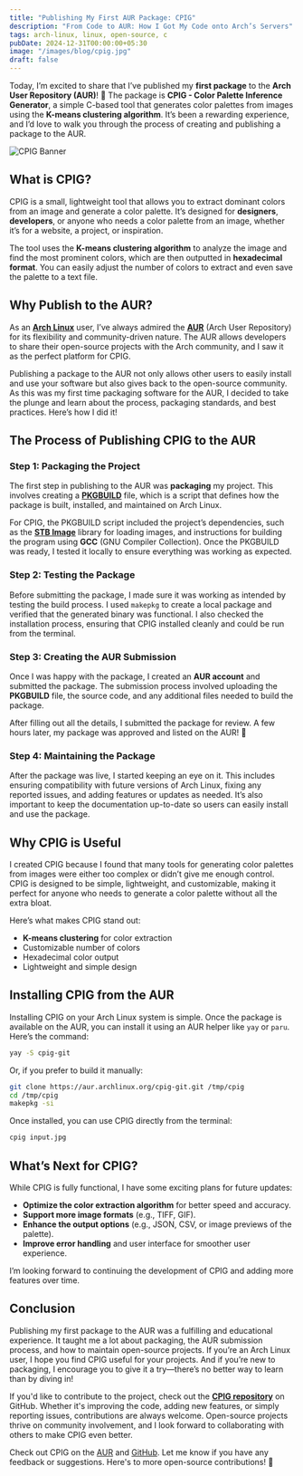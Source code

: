 ```yaml
---
title: "Publishing My First AUR Package: CPIG"
description: "From Code to AUR: How I Got My Code onto Arch’s Servers"
tags: arch-linux, linux, open-source, c
pubDate: 2024-12-31T00:00:00+05:30
image: "/images/blog/cpig.jpg"
draft: false
---
```


Today, I’m excited to share that I’ve published my **first package** to the **Arch User Repository (AUR)**! 🎉 The package is **CPIG - Color Palette Inference Generator**, a simple C-based tool that generates color palettes from images using the **K-means clustering algorithm**. It’s been a rewarding experience, and I’d love to walk you through the process of creating and publishing a package to the AUR.

![CPIG Banner](https://nnisarg.in/images/blog/cpig.jpg)

## What is CPIG?

CPIG is a small, lightweight tool that allows you to extract dominant colors from an image and generate a color palette. It’s designed for **designers**, **developers**, or anyone who needs a color palette from an image, whether it’s for a website, a project, or inspiration.

The tool uses the **K-means clustering algorithm** to analyze the image and find the most prominent colors, which are then outputted in **hexadecimal format**. You can easily adjust the number of colors to extract and even save the palette to a text file.

## Why Publish to the AUR?

As an [**Arch Linux**](https://archlinux.org/) user, I’ve always admired the [**AUR**](https://aur.archlinux.org/) (Arch User Repository) for its flexibility and community-driven nature. The AUR allows developers to share their open-source projects with the Arch community, and I saw it as the perfect platform for CPIG.

Publishing a package to the AUR not only allows other users to easily install and use your software but also gives back to the open-source community. As this was my first time packaging software for the AUR, I decided to take the plunge and learn about the process, packaging standards, and best practices. Here’s how I did it!

## The Process of Publishing CPIG to the AUR

### Step 1: Packaging the Project

The first step in publishing to the AUR was **packaging** my project. This involves creating a [**PKGBUILD**](https://github.com/hect1k/cpig/blob/master/PKGBUILD) file, which is a script that defines how the package is built, installed, and maintained on Arch Linux.

For CPIG, the PKGBUILD script included the project’s dependencies, such as the [**STB Image**](https://github.com/nothings/stb/blob/master/stb_image.h) library for loading images, and instructions for building the program using **GCC** (GNU Compiler Collection). Once the PKGBUILD was ready, I tested it locally to ensure everything was working as expected.

### Step 2: Testing the Package

Before submitting the package, I made sure it was working as intended by testing the build process. I used `makepkg` to create a local package and verified that the generated binary was functional. I also checked the installation process, ensuring that CPIG installed cleanly and could be run from the terminal.

### Step 3: Creating the AUR Submission

Once I was happy with the package, I created an **AUR account** and submitted the package. The submission process involved uploading the **PKGBUILD** file, the source code, and any additional files needed to build the package.

After filling out all the details, I submitted the package for review. A few hours later, my package was approved and listed on the AUR! 🎉

### Step 4: Maintaining the Package

After the package was live, I started keeping an eye on it. This includes ensuring compatibility with future versions of Arch Linux, fixing any reported issues, and adding features or updates as needed. It’s also important to keep the documentation up-to-date so users can easily install and use the package.

## Why CPIG is Useful

I created CPIG because I found that many tools for generating color palettes from images were either too complex or didn’t give me enough control. CPIG is designed to be simple, lightweight, and customizable, making it perfect for anyone who needs to generate a color palette without all the extra bloat.

Here’s what makes CPIG stand out:

- **K-means clustering** for color extraction
- Customizable number of colors
- Hexadecimal color output
- Lightweight and simple design

## Installing CPIG from the AUR

Installing CPIG on your Arch Linux system is simple. Once the package is available on the AUR, you can install it using an AUR helper like `yay` or `paru`. Here’s the command:

```bash
yay -S cpig-git
```

Or, if you prefer to build it manually:

```bash
git clone https://aur.archlinux.org/cpig-git.git /tmp/cpig
cd /tmp/cpig
makepkg -si
```

Once installed, you can use CPIG directly from the terminal:

```bash
cpig input.jpg
```

## What’s Next for CPIG?

While CPIG is fully functional, I have some exciting plans for future updates:

- **Optimize the color extraction algorithm** for better speed and accuracy.
- **Support more image formats** (e.g., TIFF, GIF).
- **Enhance the output options** (e.g., JSON, CSV, or image previews of the palette).
- **Improve error handling** and user interface for smoother user experience.

I’m looking forward to continuing the development of CPIG and adding more features over time.

## Conclusion

Publishing my first package to the AUR was a fulfilling and educational experience. It taught me a lot about packaging, the AUR submission process, and how to maintain open-source projects. If you’re an Arch Linux user, I hope you find CPIG useful for your projects. And if you’re new to packaging, I encourage you to give it a try—there’s no better way to learn than by diving in!

If you'd like to contribute to the project, check out the [**CPIG repository**](https://github.com/hect1k/cpig) on GitHub. Whether it's improving the code, adding new features, or simply reporting issues, contributions are always welcome. Open-source projects thrive on community involvement, and I look forward to collaborating with others to make CPIG even better.

Check out CPIG on the [AUR](https://aur.archlinux.org/packages/cpig-git) and [GitHub](https://github.com/hect1k/cpig). Let me know if you have any feedback or suggestions. Here's to more open-source contributions! 🚀
